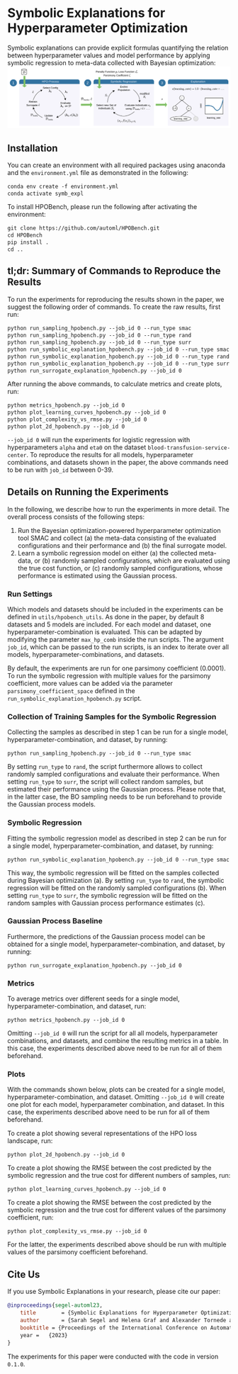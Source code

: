 # Symbolic Explanations for Hyperparameter Optimization

Symbolic explanations can provide explicit formulas quantifying the relation between hyperparameter values and model 
performance by applying symbolic regression to meta-data collected with Bayesian optimization:
![Approach.](./figures/approach.png)

## Installation

You can create an environment with all required packages using anaconda and the `environment.yml` 
file as demonstrated in the following:

```
conda env create -f environment.yml
conda activate symb_expl
```

To install HPOBench, please run the following after activating the environment:
```
git clone https://github.com/automl/HPOBench.git
cd HPOBench 
pip install .
cd ..
```

## tl;dr: Summary of Commands to Reproduce the Results

To run the experiments for reproducing the results shown in the paper, we suggest the following
order of commands. To create the raw results, first run:
```
python run_sampling_hpobench.py --job_id 0 --run_type smac
python run_sampling_hpobench.py --job_id 0 --run_type rand
python run_sampling_hpobench.py --job_id 0 --run_type surr
python run_symbolic_explanation_hpobench.py --job_id 0 --run_type smac
python run_symbolic_explanation_hpobench.py --job_id 0 --run_type rand
python run_symbolic_explanation_hpobench.py --job_id 0 --run_type surr
python run_surrogate_explanation_hpobench.py --job_id 0
```

After running the above commands, to calculate metrics and create plots, run:
```
python metrics_hpobench.py --job_id 0
python plot_learning_curves_hpobench.py --job_id 0
python plot_complexity_vs_rmse.py --job_id 0
python plot_2d_hpobench.py --job_id 0
```

`--job_id 0` will run the experiments for logistic regression with hyperparameters `alpha` and `eta0` on the 
dataset `blood-transfusion-service-center`. To reproduce the results for all models, hyperparameter combinations, 
and datasets shown in the paper, the above commands need to be run with `job_id` between 0-39.

## Details on Running the Experiments

In the following, we describe how to run the experiments in more detail. The overall process consists of the 
following steps: 
1. Run the Bayesian optimization-powered hyperparameter optimization tool SMAC and collect (a) the meta-data 
consisting of the evaluated configurations and their performance and (b) the final surrogate model.
2. Learn a symbolic regression model on either (a) the collected meta-data, or (b) randomly sampled
configurations, which are evaluated using the true cost function, or (c) randomly sampled
configurations, whose performance is estimated using the Gaussian process.

### Run Settings

Which models and datasets should be included in the experiments can be defined in `utils/hpobench_utils`. As done in 
the paper, by default 8 datasets and 5 models are included. 
For each model and dataset, one hyperparameter-combination is evaluated. 
This can be adapted by modifying the parameter `max_hp_comb` inside the run scripts. 
The argument `job_id`, which can be passed to the run scripts, is an index to iterate over all models, 
hyperparameter-combinations, and datasets.

By default, the experiments are run for one parsimony coefficient (0.0001). 
To run the symbolic regression with multiple values for the parsimony coefficient, more values can be added via the 
parameter `parsimony_coefficient_space` defined in the `run_symbolic_explanation_hpobench.py` script.

### Collection of Training Samples for the Symbolic Regression

Collecting the samples as described in step 1 can be run for a single model, hyperparameter-combination, and dataset, 
by running:

```
python run_sampling_hpobench.py --job_id 0 --run_type smac
```

By setting `run_type` to `rand`, the script furthermore allows to collect randomly sampled configurations and evaluate 
their performance. When setting `run_type` to `surr`, the script will collect random samples, but estimated their 
performance using the Gaussian process. Please note that, in the latter case, the BO sampling needs to be run 
beforehand to provide the Gaussian process models.

### Symbolic Regression

Fitting the symbolic regression model as described in step 2 can be run for a single model, hyperparameter-combination, 
and dataset, by running:

```
python run_symbolic_explanation_hpobench.py --job_id 0 --run_type smac
```

This way, the symbolic regression will be fitted on the samples collected during Bayesian optimization (a).
By setting `run_type` to `rand`, the symbolic regression will be fitted on the randomly 
sampled configurations (b). When setting `run_type` to `surr`, the symbolic regression
will be fitted on the random samples with Gaussian process performance estimates (c). 

### Gaussian Process Baseline

Furthermore, the predictions of the Gaussian process model can be obtained for a single model, 
hyperparameter-combination, and dataset, by running:

```
python run_surrogate_explanation_hpobench.py --job_id 0
```

### Metrics

To average metrics over different seeds for a single model, hyperparameter-combination, and dataset, run:
```
python metrics_hpobench.py --job_id 0
```
Omitting `--job_id 0` will run the script for all all models, hyperparameter combinations, and datasets, and combine 
the resulting metrics in a table. In this case, the experiments described above need to be run for all of them beforehand.

### Plots

With the commands shown below, plots can be created for a single model, hyperparameter-combination, and dataset. 
Omitting `--job_id 0` will create one plot for each model, hyperparameter combination, and dataset. In this case, the 
experiments described above need to be run for all of them beforehand.

To create a plot showing several representations of the HPO loss landscape, run:
```
python plot_2d_hpobench.py --job_id 0
```

To create a plot showing the RMSE between the cost predicted by the symbolic regression and the true cost for
different numbers of samples, run:
```
python plot_learning_curves_hpobench.py --job_id 0
```

To create a plot showing the RMSE between the cost predicted by the symbolic regression and the true cost for different
values of the parsimony coefficient, run:
```
python plot_complexity_vs_rmse.py --job_id 0
```
For the latter, the experiments described above should be run with multiple values of the parsimony coefficient 
beforehand.

## Cite Us

If you use Symbolic Explanations in your research, please cite our paper:

```bibtex
@inproceedings{segel-automl23,
    title        = {Symbolic Explanations for Hyperparameter Optimization},
    author       = {Sarah Segel and Helena Graf and Alexander Tornede and Bernd Bischl and Marius Lindauer},
    booktitle = {Proceedings of the International Conference on Automated Machine Learning ({AutoML'23)},
    year = 	 {2023}
}
```

The experiments for this paper were conducted with the code in version `0.1.0`.